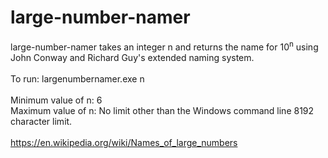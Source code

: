 # large-number-namer
large-number-namer takes an integer n and returns the name for 10<sup>n</sup> using John Conway and Richard Guy's extended naming system.<br>
<br>
To run: largenumbernamer.exe n<br>
<br>
Minimum value of n: 6<br>
Maximum value of n: No limit other than the Windows command line 8192 character limit.<br>
<br>
https://en.wikipedia.org/wiki/Names_of_large_numbers
